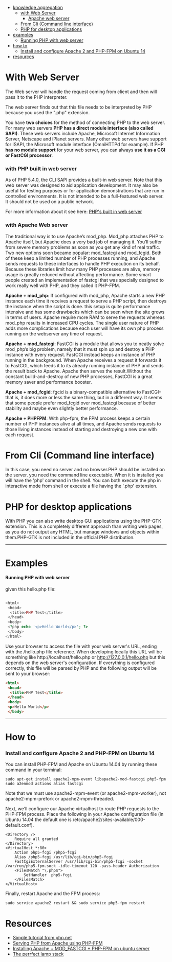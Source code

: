
* [knowledge aggregation](#with-web-server)
  * [with Web Server](#with-web-server)
    * [Apache web server](#with-apache-web-server)
  * [From Cli (Command line interface)](#from-cli-command-line-interface)
  * [PHP for desktop applications](#php-for-desktop-applications)
* [examples](#examples)
  * [Running PHP with web server](#running-php-with-web-server)
* [how to](#how-to)
  * [Install and configure Apache 2 and PHP-FPM on Ubuntu 14](#install-and-configure-apache-2-and-php-fpm-on-ubuntu-14)
* [resources](#resources)


# With Web Server


The Web server will handle the request coming from client and then will pass it to the PHP interpreter.

The web server finds out that this file needs to be interpreted by PHP because you used the ".php" extension.

You have **two choices** for the method of connecting PHP to the web server. For many web servers **PHP has a direct module interface (also called SAPI)**. These web servers include Apache, Microsoft Internet Information Server, Netscape and iPlanet servers. Many other web servers have support for ISAPI, the Microsoft module interface (OmniHTTPd for example). If PHP **has no module support** for your web server, you can always **use it as a CGI or FastCGI processor**. 


### with PHP built in web server

As of PHP 5.4.0, the CLI SAPI provides a built-in web server. Note that this web server was designed to aid application development. It may also be useful for testing purposes or for application demonstrations that are run in controlled environments. It is not intended to be a full-featured web server. It should not be used on a public network.

For more information about it see here: [PHP's built in web server](#Learn/php-built-in-web-server.md)



### with Apache Web server

The traditional way is to use Apache’s mod_php. Mod_php attaches PHP to Apache itself, but Apache does a very bad job of managing it. You’ll suffer from severe memory problems as soon as you get any kind of real traffic.
Two new options soon became popular: mod_fastcgi and mod_fcgid. Both of these keep a limited number of PHP processes running, and Apache sends requests to these interfaces to handle PHP execution on its behalf. Because these libraries limit how many PHP processes are alive, memory usage is greatly reduced without affecting performance.
Some smart people created an implementation of fastcgi that was specially designed to work really well with PHP, and they called it PHP-FPM.

**Apache + mod_php**: If configured with mod_php, Apache starts a new PHP instance each time it receives a request to serve a PHP script, then destroys the instance when the script is done. this setup is quite performance intensive and has some drawbacks which can be seen when the site grows in terms of users. Apache require more RAM to serve the requests whereas mod_php results in increased CPU cycles. The single user nature of PHP adds more complications because each user will have its own php process running on the webserver any time of request.

**Apache + mod_fastcgi**: FastCGI is a module that allows you to neatly solve mod_php’s big problem, namely that it must spin up and destroy a PHP instance with every request. FastCGI instead keeps an instance of PHP running in the background. When Apache receives a request it forwards it to FastCGI, which feeds it to its already running instance of PHP and sends the result back to Apache. Apache then serves the result.Without the constant build-and-destroy of new PHP processes, FastCGI is a great memory saver and performance booster. 

**Apache + mod_fcgid**:  fgcid is a binary-compatible alternative to FastCGI–that is, it does more or less the same thing, but in a different way. It seems that some people prefer mod_fcgid over mod_fastcgi because of better stability and maybe even slightly better performance. 

**Apache + PHPFPM**: With php-fpm, the FPM process keeps a certain number of PHP instances alive at all times, and Apache sends requests to those living instances instead of starting and destroying a new one with each request.

# From Cli (Command line interface)

In this case, you need no server and no browser.PHP should be installed on the server. you need the command line executable. When it is installed you will have the 'php' command in the shell. You can both execute the php in interactive mode from shell or execute a file having the '.php' extension.

# PHP for desktop applications

With PHP you can also write desktop GUI applications using the PHP-GTK extension. This is a completely different approach than writing web pages, as you do not output any HTML, but manage windows and objects within them.PHP-GTK is not included in the official PHP distribution.

---

# Examples

#### Running PHP with web server

given this hello.php file:

```php

<html>
 <head>
  <title>PHP Test</title>
 </head>
 <body>
 <?php echo '<p>Hello World</p>'; ?> 
 </body>
</html>

```

Use your browser to access the file with your web server's URL, ending with the /hello.php file reference. When developing locally this URL will be something like http://localhost/hello.php or http://127.0.0.1/hello.php but this depends on the web server's configuration. If everything is configured correctly, this file will be parsed by PHP and the following output will be sent to your browser:

```html
<html>
 <head>
  <title>PHP Test</title>
 </head>
 <body>
 <p>Hello World</p>
 </body>
 ```

---

# How to

### Install and configure Apache 2 and PHP-FPM on Ubuntu 14

You can install PHP-FPM and Apache on Ubuntu 14.04 by running these command in your terminal:

```
sudo apt-get install apache2-mpm-event libapache2-mod-fastcgi php5-fpm
sudo a2enmod actions alias fastcgi

```

Note that we must use apache2-mpm-event (or apache2-mpm-worker), not apache2-mpm-prefork or apache2-mpm-threaded.

Next, we’ll configure our Apache virtualhost to route PHP requests to the PHP-FPM process. Place the following in your Apache configuration file (in Ubuntu 14.04 the default one is /etc/apache2/sites-available/000-default.conf).

```
<Directory />
    Require all granted
</Directory>
<VirtualHost *:80>
    Action php5-fcgi /php5-fcgi
    Alias /php5-fcgi /usr/lib/cgi-bin/php5-fcgi
    FastCgiExternalServer /usr/lib/cgi-bin/php5-fcgi -socket /var/run/php5-fpm.sock -idle-timeout 120 -pass-header Authorization
    <FilesMatch "\.php$">
        SetHandler  php5-fcgi
    </FilesMatch>
</VirtualHost>
```

Finally, restart Apache and the FPM process:

```
sudo service apache2 restart && sudo service php5-fpm restart

```

# Resources

* [Simple tutorial from php.net](http://php.net/manual/en/tutorial.firstpage.php)
* [Serving PHP from Apache using PHP-FPM](https://phpbestpractices.org/#serving-php)
* [Installing Apache + MOD_FASTCGI + PHP-FPM on ubuntu server](https://alexcabal.com/installing-apache-mod_fastcgi-php-fpm-on-ubuntu-server-maverick/)
* [The perrfect lamp stack](http://voidweb.com/2010/07/the-perfect-lamp-stack-apache2-fastcgi-php-fpm-apc/)
